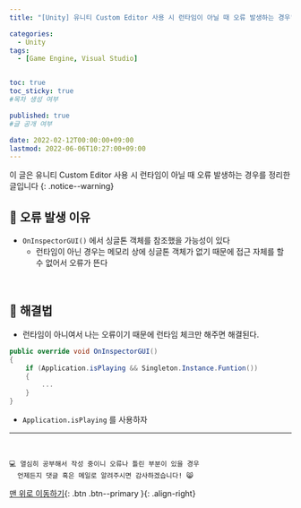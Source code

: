 ```yaml
---
title: "[Unity] 유니티 Custom Editor 사용 시 런타임이 아닐 때 오류 발생하는 경우" 

categories:
  - Unity
tags:
  - [Game Engine, Visual Studio]


toc: true
toc_sticky: true
#목차 생성 여부

published: true
#글 공개 여부

date: 2022-02-12T00:00:00+09:00
lastmod: 2022-06-06T10:27:00+09:00
---
```


이 글은 유니티 Custom Editor 사용 시 런타임이 아닐 때 오류 발생하는 경우를 정리한 글입니다
{: .notice--warning}

## 🧵 오류 발생 이유

- `OnInspectorGUI()` 에서 싱글톤 객체를 참조했을 가능성이 있다
  - 런타임이 아닌 경우는 메모리 상에 싱글톤 객체가 없기 때문에 접근 자체를 할 수 없어서 오류가 뜬다

<br>

## 🧶 해결법

- 런타임이 아니여서 나는 오류이기 때문에 런타임 체크만 해주면 해결된다.

```c#
public override void OnInspectorGUI()
{
    if (Application.isPlaying && Singleton.Instance.Funtion())
    {
        ...
    }
}
```

- `Application.isPlaying` 를 사용하자

***
<br>

    💻 열심히 공부해서 작성 중이니 오류나 틀린 부분이 있을 경우 
      언제든지 댓글 혹은 메일로 알려주시면 감사하겠습니다! 😸

[맨 위로 이동하기](#){: .btn .btn--primary }{: .align-right}